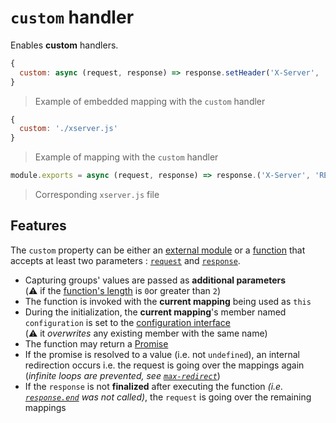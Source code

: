 # `custom` handler

Enables **custom** handlers.

```javascript
{
  custom: async (request, response) => response.setHeader('X-Server', 'REserve')
}
```

> Example of embedded mapping with the `custom` handler

```javascript
{
  custom: './xserver.js'
}
```

> Example of mapping with the `custom` handler

```javascript
module.exports = async (request, response) => response.('X-Server', 'REserve')
```

> Corresponding `xserver.js` file

## Features

The `custom` property can be either an [external module](external.md) or a [function](https://developer.mozilla.org/en-US/docs/Learn/JavaScript/Building_blocks/Functions) that accepts at least two parameters : [`request`](https://nodejs.org/api/http.html#http_class_http_incomingmessage) and [`response`](https://nodejs.org/api/http.html#http_class_http_serverresponse).

* Capturing groups' values are passed as **additional parameters**<br/>(⚠️ if the [function's length](https://developer.mozilla.org/en-US/docs/Web/JavaScript/Reference/Global_Objects/Function/length) is `0`or greater than `2`)
* The function is invoked with the **current mapping** being used as `this`
* During the initialization, the **current mapping**'s member named `configuration` is set to the [configuration interface](iconfiguration.md)<br/>(⚠️ it *overwrites* any existing member with the same name)
* The function may return a [Promise](https://developer.mozilla.org/en-US/docs/Web/JavaScript/Reference/Global_Objects/Promise)
* If the promise is resolved to a value (i.e. not `undefined`), an internal redirection occurs i.e. the request is going over the mappings again (*infinite loops are prevented, see [`max-redirect`](configuration.md#max-redirect-optional)*)
* If the `response` is not **finalized** after executing the function *(i.e. [`response.end`](https://nodejs.org/api/http.html#http_response_end_data_encoding_callback) was not called)*, the `request` is going over the remaining mappings

